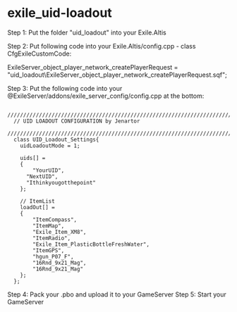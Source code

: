 # exile_uid-loadout

Step 1:
  Put the folder "uid_loadout" into your Exile.Altis

Step 2:
  Put following code into your Exile.Altis/config.cpp - class CfgExileCustomCode:

  ExileServer_object_player_network_createPlayerRequest = "uid_loadout\ExileServer_object_player_network_createPlayerRequest.sqf";

Step 3: Put the following code into your @ExileServer/addons/exile_server_config/config.cpp at the bottom:
```
  ///////////////////////////////////////////////////////////////////////
  // UID LOADOUT CONFIGURATION by Jenartor
  ///////////////////////////////////////////////////////////////////////
  class UID_Loadout_Settings{
  	uidLoadoutMode = 1;

  	uids[] =
  	{
  		"YourUID",
      "NextUID",
      "Ithinkyougotthepoint"
  	};

    // ItemList
  	loadOut[] =
  	{
  		"ItemCompass",
  		"ItemMap",
  		"Exile_Item_XM8",
  		"ItemRadio",
  		"Exile_Item_PlasticBottleFreshWater",
  		"ItemGPS",
  		"hgun_P07_F",
  		"16Rnd_9x21_Mag",
  		"16Rnd_9x21_Mag"
  	};
  };
```

Step 4: Pack your .pbo and upload it to your GameServer
Step 5: Start your GameServer
